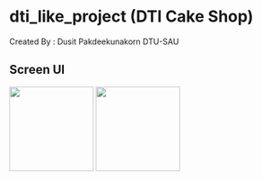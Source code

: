 # dti_like_project (DTI Cake Shop)

Created By : Dusit Pakdeekunakorn DTU-SAU

## Screen UI

<!--[screenshot-1707380521215](https://github.com/Dusit65/dti_like_project/assets/113957255/b2975bc8-7865-4b20-9f77-01fab565463d)-->
<image src="https://github.com/Dusit65/dti_like_project/assets/113957255/b2975bc8-7865-4b20-9f77-01fab565463d" width="150px">
<image src="https://github.com/Dusit65/dti_like_project/blob/main/Screenshot_20240514_201235.jpg" width="150px">
